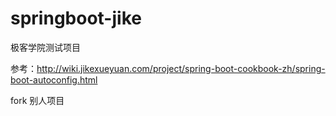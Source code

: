 # springboot-jike
极客学院测试项目


参考：http://wiki.jikexueyuan.com/project/spring-boot-cookbook-zh/spring-boot-autoconfig.html


fork 别人项目


